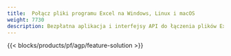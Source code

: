 ```yaml
---
title:  Połącz pliki programu Excel na Windows, Linux i macOS
weight: 7730
description: Bezpłatna aplikacja i interfejsy API do łączenia plików Excel XLS, XLSX, CSV, TSV, ODS, SXC i FODS
---
```

{{< blocks/products/pf/agp/feature-solution >}} 

